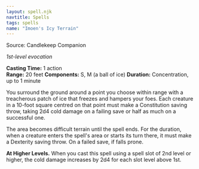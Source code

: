 ```yaml
---
layout: spell.njk
navtitle: Spells
tags: spells
name: "Imoen's Icy Terrain"
---
```

Source:  Candlekeep Companion

_1st-level evocation_

**Casting Time:** 1 action  
**Range:** 20 feet
**Components:** S, M (a ball of ice) 
**Duration:** Concentration, up to 1 minute

You surround the ground around a point you choose within range with a treacherous patch of ice that freezes and hampers your foes. Each creature in a 10-foot square centred on that point must make a Constitution saving throw, taking 2d4 cold damage on a failing save or half as much on a successful one.

The area becomes difficult terrain until the spell ends. For the duration, when a creature enters the spell's area or starts its turn there, it must make a Dexterity saving throw. On a failed save, if falls prone.

**At Higher Levels.** When you cast this spell using a spell slot of 2nd level or higher, the cold damage increases by 2d4 for each slot level above 1st.